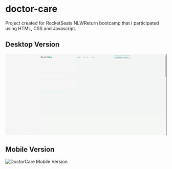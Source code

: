 # doctor-care

Project created for RocketSeats NLWReturn bootcamp that I participated using HTML, CSS and Javascript.

## Desktop Version
![DoctorCare Desktop Version](./assets/DoctorCare-desktop.gif)

## Mobile Version
![DoctorCare Mobile Version](./assets/DoctorCare-mobile.gif)
